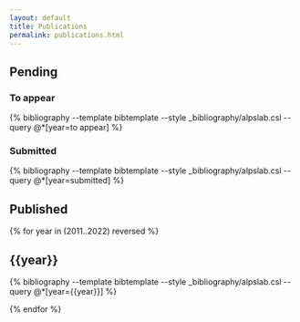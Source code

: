 ```yaml
---
layout: default
title: Publications
permalink: publications.html
---
```

## Pending   

### To appear
{% bibliography --template bibtemplate --style _bibliography/alpslab.csl --query @*[year=to appear] %}

### Submitted

{% bibliography --template bibtemplate --style _bibliography/alpslab.csl --query @*[year=submitted] %}

## Published

{% for year in (2011..2022) reversed %}
<a class="subtle_link" name="{{year}}"></a>

## {{year}}

{% bibliography --template bibtemplate --style _bibliography/alpslab.csl --query @*[year={{year}}] %}

{% endfor %}
